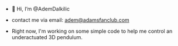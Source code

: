 - 👋 Hi, I’m @AdemDalkilic
- contact me via email: adem@adamsfanclub.com

- Right now, I'm working on some simple code to help me control an underactuated 3D pendulum.